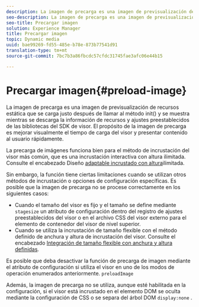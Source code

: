```yaml
---
description: La imagen de precarga es una imagen de previsualización de recursos estática que se carga justo después de llamar al método init() y se muestra mientras se descarga la información de recursos y ajustes preestablecidos de las bibliotecas del SDK de visor. El propósito de la imagen de precarga es mejorar visualmente el tiempo de carga del visor y presentar contenido al usuario rápidamente.
seo-description: La imagen de precarga es una imagen de previsualización de recursos estática que se carga justo después de llamar al método init() y se muestra mientras se descarga la información de recursos y ajustes preestablecidos de las bibliotecas del SDK de visor. El propósito de la imagen de precarga es mejorar visualmente el tiempo de carga del visor y presentar contenido al usuario rápidamente.
seo-title: Precargar imagen
solution: Experience Manager
title: Precargar imagen
topic: Dynamic media
uuid: bae99269-fd55-485e-b78e-873b77541d91
translation-type: tm+mt
source-git-commit: 7bc7b3a86fbcdc57cfdc31745fae3afc06e44b15

---
```



# Precargar imagen{#preload-image}

La imagen de precarga es una imagen de previsualización de recursos estática que se carga justo después de llamar al método init() y se muestra mientras se descarga la información de recursos y ajustes preestablecidos de las bibliotecas del SDK de visor. El propósito de la imagen de precarga es mejorar visualmente el tiempo de carga del visor y presentar contenido al usuario rápidamente.

La precarga de imágenes funciona bien para el método de incrustación del visor más común, que es una incrustación interactiva con altura ilimitada. Consulte el encabezado Diseño [adaptable incrustado con altura](../../c-html5-aem-asset-viewers/c-html5-aem-carousel/c-html5-aem-carousel.md#concept-b44f1df3c1c64d4e8b5565e7736bf95e)ilimitada.

Sin embargo, la función tiene ciertas limitaciones cuando se utilizan otros métodos de incrustación o opciones de configuración específicas. Es posible que la imagen de precarga no se procese correctamente en los siguientes casos:

* Cuando el tamaño del visor es fijo y el tamaño se define mediante `stagesize` un atributo de configuración dentro del registro de ajustes preestablecidos del visor o en el archivo CSS del visor externo para el elemento de contenedor del visor de nivel superior.
* Cuando se utiliza la incrustación de tamaño flexible con el método definido de anchura y altura de incrustación del visor. Consulte el encabezado [Integración de tamaño flexible con anchura y altura definidas](../../c-html5-aem-asset-viewers/c-html5-aem-interactive-images/c-html5-aem-interactive-images.md#section-6bb5d3c502544ad18a58eafe12a13435).

Es posible que deba desactivar la función de precarga de imagen mediante el atributo de configuración si utiliza el visor en uno de los modos de operación enumerados anteriormente. `preloadImage`

Además, la imagen de precarga no se utiliza, aunque esté habilitada en la configuración, si el visor está incrustado en el elemento DOM se oculta mediante la configuración de CSS o se separa del árbol DOM `display:none` .
